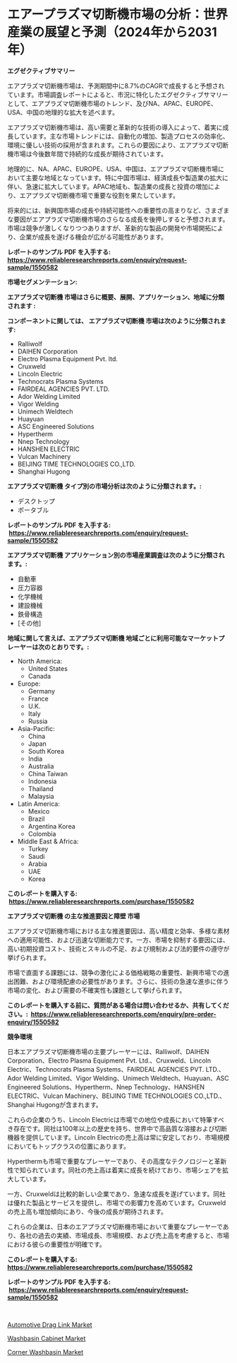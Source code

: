 <p><h1>エアープラズマ切断機市場の分析：世界産業の展望と予測（2024年から2031年）</h1></p><p><strong>エグゼクティブサマリー</strong></p>
<p><p>エアプラズマ切断機市場は、予測期間中に8.7%のCAGRで成長すると予想されています。市場調査レポートによると、市況に特化したエグゼクティブサマリーとして、エアプラズマ切断機市場のトレンド、及びNA、APAC、EUROPE、USA、中国の地理的な拡大を述べます。</p><p>エアプラズマ切断機市場は、高い需要と革新的な技術の導入によって、着実に成長しています。主な市場トレンドには、自動化の増加、製造プロセスの効率化、環境に優しい技術の採用が含まれます。これらの要因により、エアプラズマ切断機市場は今後数年間で持続的な成長が期待されています。</p><p>地理的に、NA、APAC、EUROPE、USA、中国は、エアプラズマ切断機市場において主要な地域となっています。特に中国市場は、経済成長や製造業の拡大に伴い、急速に拡大しています。APAC地域も、製造業の成長と投資の増加により、エアプラズマ切断機市場で重要な役割を果たしています。</p><p>将来的には、新興国市場の成長や持続可能性への重要性の高まりなど、さまざまな要因がエアプラズマ切断機市場のさらなる成長を後押しすると予想されます。市場は競争が激しくなりつつありますが、革新的な製品の開発や市場開拓により、企業が成長を遂げる機会が広がる可能性があります。</p></p>
<p><strong>レポートのサンプル PDF を入手する: <a href="https://www.reliableresearchreports.com/enquiry/request-sample/1550582">https://www.reliableresearchreports.com/enquiry/request-sample/1550582</a></strong></p>
<p><strong>市場セグメンテーション:</strong></p>
<p><strong> エアプラズマ切断機 市場はさらに概要、展開、アプリケーション、地域に分類されます :</strong></p>
<p><strong>コンポーネントに関しては、 エアプラズマ切断機 市場は次のように分類されます: &nbsp;</strong></p>
<p><ul><li>Ralliwolf</li><li>DAIHEN Corporation</li><li>Electro Plasma Equipment Pvt. ltd.</li><li>Cruxweld</li><li>Lincoln Electric</li><li>Technocrats Plasma Systems</li><li>FAIRDEAL AGENCIES PVT. LTD.</li><li>Ador Welding Limited</li><li>Vigor Welding</li><li>Unimech Weldtech</li><li>Huayuan</li><li>ASC Engineered Solutions</li><li>Hypertherm</li><li>Nnep Technology</li><li>HANSHEN ELECTRIC</li><li>Vulcan Machinery</li><li>BEIJING TIME TECHNOLOGIES CO.,LTD.</li><li>Shanghai Hugong</li></ul></p>
<p><strong> エアプラズマ切断機 タイプ別の市場分析は次のように分類されます。:</strong></p>
<p><ul><li>デスクトップ</li><li>ポータブル</li></ul></p>
<p><strong>レポートのサンプル PDF を入手する: &nbsp;<a href="https://www.reliableresearchreports.com/enquiry/request-sample/1550582">https://www.reliableresearchreports.com/enquiry/request-sample/1550582</a></strong></p>
<p><strong> エアプラズマ切断機 アプリケーション別の市場産業調査は次のように分類されます。:</strong></p>
<p><ul><li>自動車</li><li>圧力容器</li><li>化学機械</li><li>建設機械</li><li>鉄骨構造</li><li>[その他]</li></ul></p>
<p><strong>地域に関して言えば、エアプラズマ切断機 地域ごとに利用可能なマーケットプレーヤーは次のとおりです。:</strong></p>
<p><ul>
    <li>
        North America:
        <ul>
            <li>United States</li>
            <li>Canada</li>
        </ul>
    </li>
    <li>
        Europe:
        <ul>
            <li>Germany</li>
            <li>France</li>
            <li>U.K.</li>
            <li>Italy</li>
            <li>Russia</li>
        </ul>
    </li>
    <li>
        Asia-Pacific:
        <ul>
            <li>China</li>
            <li>Japan</li>
            <li>South Korea</li>
            <li>India</li>
            <li>Australia</li>
            <li>China Taiwan</li>
            <li>Indonesia</li>
            <li>Thailand</li>
            <li>Malaysia</li>
        </ul>
    </li>
    <li>
        Latin America:
        <ul>
            <li>Mexico</li>
            <li>Brazil</li>
            <li>Argentina Korea</li>
            <li>Colombia</li>
        </ul>
    </li>
    <li>
        Middle East & Africa:
        <ul>
            <li>Turkey</li>
            <li>Saudi</li>
            <li>Arabia</li>
            <li>UAE</li>
            <li>Korea</li>
        </ul>
    </li>
    </ul></p>
<p><strong>このレポートを購入する: &nbsp;<a href="https://www.reliableresearchreports.com/purchase/1550582">https://www.reliableresearchreports.com/purchase/1550582</a></strong></p>
<p><strong>エアプラズマ切断機 の主な推進要因と障壁 市場</strong></p>
<p><p>エアプラズマ切断機市場における主な推進要因は、高い精度と効率、多様な素材への適用可能性、および迅速な切断能力です。一方、市場を抑制する要因には、高い初期投資コスト、技術とスキルの不足、および規制および法的要件の遵守が挙げられます。</p><p>市場で直面する課題には、競争の激化による価格戦略の重要性、新興市場での進出困難、および環境配慮の必要性があります。さらに、技術の急速な進歩に伴う市場の変化、および需要の不確実性も課題として挙げられます。</p></p>
<p><strong>このレポートを購入する前に、質問がある場合は問い合わせるか、共有してください。:&nbsp; <a href="https://www.reliableresearchreports.com/enquiry/pre-order-enquiry/1550582">https://www.reliableresearchreports.com/enquiry/pre-order-enquiry/1550582</a></strong></p>
<p><strong>競争環境</strong></p>
<p><p>日本エアプラズマ切断機市場の主要プレーヤーには、Ralliwolf、DAIHEN Corporation、Electro Plasma Equipment Pvt. Ltd.、Cruxweld、Lincoln Electric、Technocrats Plasma Systems、FAIRDEAL AGENCIES PVT. LTD.、Ador Welding Limited、Vigor Welding、Unimech Weldtech、Huayuan、ASC Engineered Solutions、Hypertherm、Nnep Technology、HANSHEN ELECTRIC、Vulcan Machinery、BEIJING TIME TECHNOLOGIES CO.,LTD.、Shanghai Hugongが含まれます。</p><p>これらの企業のうち、Lincoln Electricは市場での地位や成長において特筆すべき存在です。同社は100年以上の歴史を持ち、世界中で高品質な溶接および切断機器を提供しています。Lincoln Electricの売上高は常に安定しており、市場規模においてもトップクラスの位置にあります。</p><p>Hyperthermも市場で重要なプレーヤーであり、その高度なテクノロジーと革新性で知られています。同社の売上高は着実に成長を続けており、市場シェアを拡大しています。</p><p>一方、Cruxweldは比較的新しい企業であり、急速な成長を遂げています。同社は優れた製品とサービスを提供し、市場での影響力を高めています。Cruxweldの売上高も増加傾向にあり、今後の成長が期待されます。</p><p>これらの企業は、日本のエアプラズマ切断機市場において重要なプレーヤーであり、各社の過去の実績、市場成長、市場規模、および売上高を考慮すると、市場における彼らの重要性が明確です。</p></p>
<p><strong>このレポートを購入する: &nbsp; <a href="https://www.reliableresearchreports.com/purchase/1550582">https://www.reliableresearchreports.com/purchase/1550582</a></strong></p>
<p><strong>レポートのサンプル PDF を入手する: &nbsp;<a href="https://www.reliableresearchreports.com/enquiry/request-sample/1550582">https://www.reliableresearchreports.com/enquiry/request-sample/1550582</a></strong><strong></strong></p>
<p>&nbsp;</p>
<p><p><a href="https://unruly-ladybug-44b.notion.site/Automotive-Drag-Link-Market-Share-Market-New-Trends-Analysis-Report-By-Type-By-Application-By-En-a0549899221549f084d4331fcf448bbd">Automotive Drag Link Market</a></p><p><a href="https://github.com/lataunyatinikmelvin59ilbd0dv/Market-Research-Report-List-1/blob/main/washbasin-cabinet-market.md">Washbasin Cabinet Market</a></p><p><a href="https://github.com/pgtimber/Market-Research-Report-List-1/blob/main/corner-washbasin-market.md">Corner Washbasin Market</a></p></p>